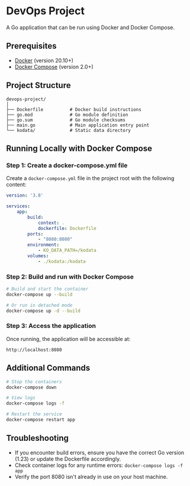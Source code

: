 # DevOps Project

A Go application that can be run using Docker and Docker Compose.

## Prerequisites

- [Docker](https://docs.docker.com/get-docker/) (version 20.10+)
- [Docker Compose](https://docs.docker.com/compose/install/) (version 2.0+)

## Project Structure

```
devops-project/
│
├── Dockerfile          # Docker build instructions
├── go.mod              # Go module definition
├── go.sum              # Go module checksums
├── main.go             # Main application entry point
└── kodata/             # Static data directory
```

## Running Locally with Docker Compose

### Step 1: Create a docker-compose.yml file

Create a `docker-compose.yml` file in the project root with the following content:

```yaml
version: '3.8'

services:
    app:
        build:
            context: .
            dockerfile: Dockerfile
        ports:
            - "8080:8080"
        environment:
            - KO_DATA_PATH=/kodata
        volumes:
            - ./kodata:/kodata
```

### Step 2: Build and run with Docker Compose

```bash
# Build and start the container
docker-compose up --build

# Or run in detached mode
docker-compose up -d --build
```

### Step 3: Access the application

Once running, the application will be accessible at:
```
http://localhost:8080
```

## Additional Commands

```bash
# Stop the containers
docker-compose down

# View logs
docker-compose logs -f

# Restart the service
docker-compose restart app
```

## Troubleshooting

- If you encounter build errors, ensure you have the correct Go version (1.23) or update the Dockerfile accordingly.
- Check container logs for any runtime errors: `docker-compose logs -f app`
- Verify the port 8080 isn't already in use on your host machine.